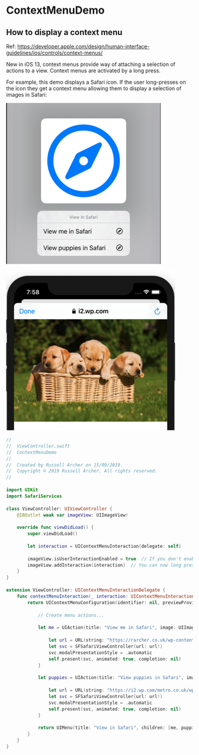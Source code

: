 #  ContextMenuDemo
## How to display a context menu

Ref: https://developer.apple.com/design/human-interface-guidelines/ios/controls/context-menus/

New in iOS 13, context menus provide way of attaching a selection of actions to a view.
Context menus are activated by a long press.

For example, this demo displays a Safari icon. 
If the user long-presses on the icon they get a context menu allowing them to display a selection of images in Safari:

![](./readme-assets/img1.jpg)

![](./readme-assets/img2.jpg)

``` swift
//
//  ViewController.swift
//  ContextMenuDemo
//
//  Created by Russell Archer on 15/09/2019.
//  Copyright © 2019 Russell Archer. All rights reserved.
//

import UIKit
import SafariServices

class ViewController: UIViewController {
    @IBOutlet weak var imageView: UIImageView!

    override func viewDidLoad() {
        super.viewDidLoad()

        let interaction = UIContextMenuInteraction(delegate: self)

        imageView.isUserInteractionEnabled = true  // If you don't enable interactions the menu a long press doesn't work
        imageView.addInteraction(interaction)  // You can now long press on the imageview
    }
}

extension ViewController: UIContextMenuInteractionDelegate {
    func contextMenuInteraction(_ interaction: UIContextMenuInteraction, configurationForMenuAtLocation location: CGPoint) -> UIContextMenuConfiguration? {
        return UIContextMenuConfiguration(identifier: nil, previewProvider: nil) { suggestedActions in

            // Create menu actions...
            
            let me = UIAction(title: "View me in Safari", image: UIImage(systemName: "safari")) { action in
                
                let url = URL(string: "https://rarcher.co.uk/wp-content/uploads/2018/05/designCons-1.png")
                let svc = SFSafariViewController(url: url!)
                svc.modalPresentationStyle = .automatic
                self.present(svc, animated: true, completion: nil)
            }
            
            let puppies = UIAction(title: "View puppies in Safari", image: UIImage(systemName: "safari")) { action in
                
                let url = URL(string: "https://i2.wp.com/metro.co.uk/wp-content/uploads/2018/03/739281687.jpg?quality=90&strip=all&zoom=1&resize=644%2C429&ssl=1")
                let svc = SFSafariViewController(url: url!)
                svc.modalPresentationStyle = .automatic
                self.present(svc, animated: true, completion: nil)
            }

            return UIMenu(title: "View in Safari", children: [me, puppies])  // Return the context menu to use
        }
    }
}
```
